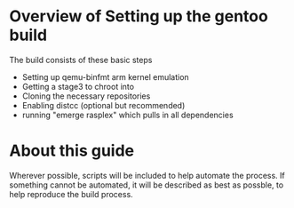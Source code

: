 # Overview of Setting up the gentoo build

The build consists of these basic steps

+ Setting up qemu-binfmt arm kernel emulation
+ Getting a stage3 to chroot into
+ Cloning the necessary repositories
+ Enabling distcc (optional but recommended)
+ running "emerge rasplex" which pulls in all dependencies


# About this guide

Wherever possible, scripts will be included to help automate the process. If something cannot be automated, it will be described as best as possble, to help reproduce the build process.

